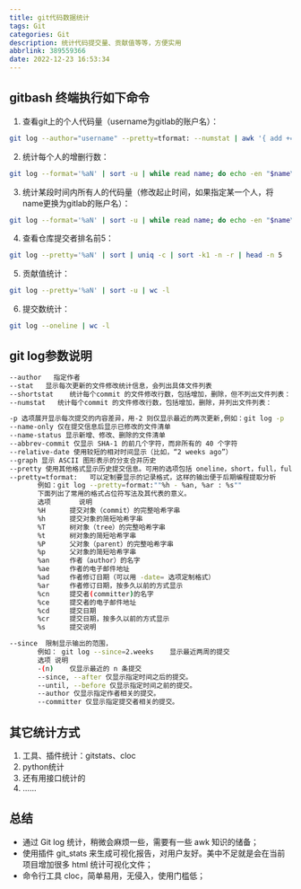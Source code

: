 ```yaml
---
title: git代码数据统计
tags: Git
categories: Git
description: 统计代码提交量、贡献值等等，方便实用
abbrlink: 389559366
date: 2022-12-23 16:53:34
---
```

## gitbash 终端执行如下命令

1. 查看git上的个人代码量（username为gitlab的账户名）：
```bash
git log --author="username" --pretty=tformat: --numstat | awk '{ add += $1; subs += $2; loc += $1 - $2 } END { printf "added lines: %s, removed lines: %s, total lines: %s\n", add, subs, loc }' -
```

2. 统计每个人的增删行数：
```bash
git log --format='%aN' | sort -u | while read name; do echo -en "$name\t"; git log --author="$name" --pretty=tformat: --numstat | awk '{ add += $1; subs += $2; loc += $1 - $2 } END { printf "added lines: %s, removed lines: %s, total lines: %s\n", add, subs, loc }' -; done
```

3. 统计某段时间内所有人的代码量（修改起止时间，如果指定某一个人，将name更换为gitlab的账户名）：
```bash
git log --format='%aN' | sort -u | while read name; do echo -en "$name\t"; git log --author="$name" --pretty=tformat: --since ==2021–10-01 --until=2021-10-30 --numstat | awk '{ add += $1; subs += $2; loc += $1 - $2 } END { printf "added lines: %s, removed lines: %s, total lines: %s\n", add, subs, loc }' -; done
```

4. 查看仓库提交者排名前5：
```bash
git log --pretty='%aN' | sort | uniq -c | sort -k1 -n -r | head -n 5
```

5. 贡献值统计：
```bash
git log --pretty='%aN' | sort -u | wc -l
```

6. 提交数统计：
```bash
git log --oneline | wc -l
```

## git log参数说明
```bash
--author   指定作者
--stat   显示每次更新的文件修改统计信息，会列出具体文件列表
--shortstat    统计每个commit 的文件修改行数，包括增加，删除，但不列出文件列表：
--numstat   统计每个commit 的文件修改行数，包括增加，删除，并列出文件列表：

-p 选项展开显示每次提交的内容差异，用-2 则仅显示最近的两次更新,例如：git log -p  -2
--name-only 仅在提交信息后显示已修改的文件清单
--name-status 显示新增、修改、删除的文件清单
--abbrev-commit 仅显示 SHA-1 的前几个字符，而非所有的 40 个字符
--relative-date 使用较短的相对时间显示（比如，“2 weeks ago”）
--graph 显示 ASCII 图形表示的分支合并历史
--pretty 使用其他格式显示历史提交信息。可用的选项包括 oneline，short，full，fuller 和 format（后跟指定格式）,例如： git log --pretty=oneline ; git log --pretty=short ; git log --pretty=full ; git log --pretty=fuller
--pretty=tformat:   可以定制要显示的记录格式，这样的输出便于后期编程提取分析
       例如：git log --pretty=format:""%h - %an, %ar : %s""
       下面列出了常用的格式占位符写法及其代表的意义。
       选项       说明
       %H      提交对象（commit）的完整哈希字串
       %h      提交对象的简短哈希字串
       %T      树对象（tree）的完整哈希字串
       %t      树对象的简短哈希字串
       %P      父对象（parent）的完整哈希字串
       %p      父对象的简短哈希字串
       %an     作者（author）的名字
       %ae     作者的电子邮件地址
       %ad     作者修订日期（可以用 -date= 选项定制格式）
       %ar     作者修订日期，按多久以前的方式显示
       %cn     提交者(committer)的名字
       %ce     提交者的电子邮件地址
       %cd     提交日期
       %cr     提交日期，按多久以前的方式显示
       %s      提交说明

--since  限制显示输出的范围，
       例如： git log --since=2.weeks    显示最近两周的提交
       选项 说明
       -(n)    仅显示最近的 n 条提交
       --since, --after 仅显示指定时间之后的提交。
       --until, --before 仅显示指定时间之前的提交。
       --author 仅显示指定作者相关的提交。
       --committer 仅显示指定提交者相关的提交。
```

## 其它统计方式

1. 工具、插件统计：gitstats、cloc
2. python统计
3. 还有用接口统计的
4. ……

## 总结

- 通过 Git log 统计，稍微会麻烦一些，需要有一些 awk 知识的储备；
- 使用插件 git_stats 来生成可视化报告，对用户友好。美中不足就是会在当前项目增加很多 html 统计可视化文件；
- 命令行工具 cloc，简单易用，无侵入，使用门槛低；